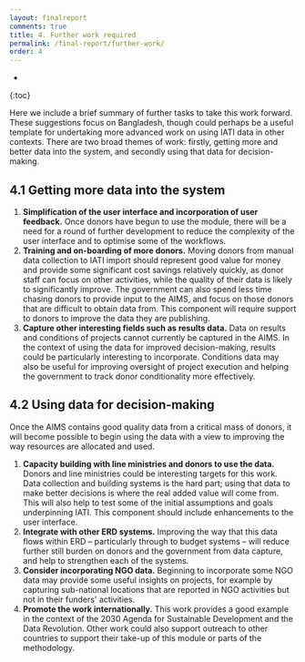```yaml
---
layout: finalreport
comments: true
title: 4. Further work required
permalink: /final-report/further-work/
order: 4
---
```


* 
{:toc}

Here we include a brief summary of further tasks to take this work forward. These suggestions focus on Bangladesh, though could perhaps be a useful template for undertaking more advanced work on using IATI data in other contexts. There are two broad themes of work: firstly, getting more and better data into the system, and secondly using that data for decision-making.

## 4.1 Getting more data into the system

1.	**Simplification of the user interface and incorporation of user feedback.** Once donors have begun to use the module, there will be a need for a round of further development to reduce the complexity of the user interface and to optimise some of the workflows.
2.	**Training and on-boarding of more donors.** Moving donors from manual data collection to IATI import should represent good value for money and provide some significant cost savings relatively quickly, as donor staff can focus on other activities, while the quality of their data is likely to significantly improve. The government can also spend less time chasing donors to provide input to the AIMS, and focus on those donors that are difficult to obtain data from. This component will require support to donors to improve the data they are publishing.
3.	**Capture other interesting fields such as results data.** Data on results and conditions of projects cannot currently be captured in the AIMS. In the context of using the data for improved decision-making, results could be particularly interesting to incorporate. Conditions data may also be useful for improving oversight of project execution and helping the government to track donor conditionality more effectively.

## 4.2 Using data for decision-making
Once the AIMS contains good quality data from a critical mass of donors, it will become possible to begin using the data with a view to improving the way resources are allocated and used.

1.	**Capacity building with line ministries and donors to use the data.** Donors and line ministries could be interesting targets for this work. Data collection and building systems is the hard part; using that data to make better decisions is where the real added value will come from. This will also help to test some of the initial assumptions and goals underpinning IATI. This component should include enhancements to the user interface.
2.	**Integrate with other ERD systems.** Improving the way that this data flows within ERD &ndash; particularly through to budget systems &ndash; will reduce further still burden on donors and the government from data capture, and help to strengthen each of the systems.
3.	**Consider incorporating NGO data.** Beginning to incorporate some NGO data may provide some useful insights on projects, for example by capturing sub-national locations that are reported in NGO activities but not in their funders' activities.
4.	**Promote the work internationally.** This work provides a good example in the context of the 2030 Agenda for Sustainable Development and the Data Revolution. Other work could also support outreach to other countries to support their take-up of this module or parts of the methodology.
